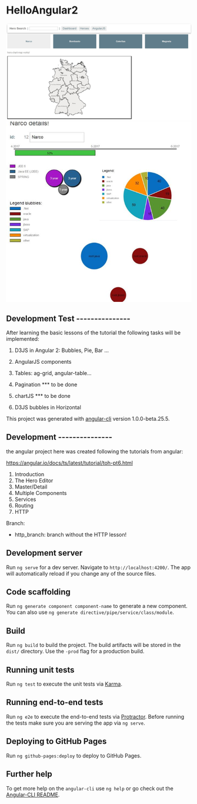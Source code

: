 # HelloAngular2

![heroPortal](https://github.com/davidvela/HelloAngular2/blob/master/img/heroPortal.JPG)
![heroDetails](https://github.com/davidvela/HelloAngular2/blob/master/img/heroDetails.JPG)


## Development Test ---------------
After learning the basic lessons of the tutorial the following tasks will be implemented: 
1. D3JS in Angular 2: Bubbles, Pie, Bar ... 
2. AngularJS components 
3. Tables: ag-grid, angular-table... 

4. Pagination *** to be done
5. chartJS *** to be done
6. D3JS bubbles in Horizontal 

This project was generated with [angular-cli](https://github.com/angular/angular-cli) version 1.0.0-beta.25.5.

## Development ---------------
the angular project here was created following the tutorials from angular: 

https://angular.io/docs/ts/latest/tutorial/toh-pt6.html

1. Introduction 
2. The Hero Editor 
3. Master/Detail 
4. Multiple Components 
5. Services
6. Routing 
7. HTTP 


Branch: 
- http_branch: branch without the HTTP lesson! 


## Development server
Run `ng serve` for a dev server. Navigate to `http://localhost:4200/`. The app will automatically reload if you change any of the source files.

## Code scaffolding

Run `ng generate component component-name` to generate a new component. You can also use `ng generate directive/pipe/service/class/module`.

## Build

Run `ng build` to build the project. The build artifacts will be stored in the `dist/` directory. Use the `-prod` flag for a production build.

## Running unit tests

Run `ng test` to execute the unit tests via [Karma](https://karma-runner.github.io).

## Running end-to-end tests

Run `ng e2e` to execute the end-to-end tests via [Protractor](http://www.protractortest.org/).
Before running the tests make sure you are serving the app via `ng serve`.

## Deploying to GitHub Pages

Run `ng github-pages:deploy` to deploy to GitHub Pages.

## Further help

To get more help on the `angular-cli` use `ng help` or go check out the [Angular-CLI README](https://github.com/angular/angular-cli/blob/master/README.md).
